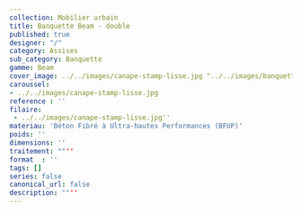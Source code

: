 ```yaml
---
collection: Mobilier urbain
title: Banquette Beam - double
published: true
designer: "/"
category: Assises
sub_category: Banquette
gamme: Beam
cover_image: ../../images/canape-stamp-lisse.jpg "../../images/banquette-beam-double-1.JPG"
caroussel: 
- ../../images/canape-stamp-lisse.jpg
reference : ''
filaire: 
 - ../../images/canape-stamp-lisse.jpg''
materiau: 'Béton Fibré à Ultra-hautes Performances (BFUP)'
poids: ''
dimensions: ''
traitement: ""''
format  : ''
tags: []
series: false
canonical_url: false
description: ""''
---
```

